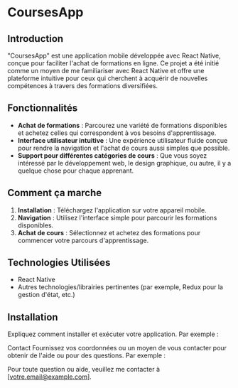 # CoursesApp


## Introduction


"CoursesApp" est une application mobile développée avec React Native, conçue pour faciliter l'achat de formations en ligne. Ce projet a été initié comme un moyen de me familiariser avec React Native et offre une plateforme intuitive pour ceux qui cherchent à acquérir de nouvelles compétences à travers des formations diversifiées.

## Fonctionnalités
- **Achat de formations** : Parcourez une variété de formations disponibles et achetez celles qui correspondent à vos besoins d'apprentissage.
- **Interface utilisateur intuitive** : Une expérience utilisateur fluide conçue pour rendre la navigation et l'achat de cours aussi simples que possible.
- **Support pour différentes catégories de cours** : Que vous soyez intéressé par le développement web, le design graphique, ou autre, il y a quelque chose pour chaque apprenant.

## Comment ça marche
1. **Installation** : Téléchargez l'application sur votre appareil mobile.
2. **Navigation** : Utilisez l'interface simple pour parcourir les formations disponibles.
3. **Achat de cours** : Sélectionnez et achetez des formations pour commencer votre parcours d'apprentissage.

## Technologies Utilisées
- React Native
- Autres technologies/librairies pertinentes (par exemple, Redux pour la gestion d'état, etc.)

## Installation
Expliquez comment installer et exécuter votre application. Par exemple :


Contact
Fournissez vos coordonnées ou un moyen de vous contacter pour obtenir de l'aide ou pour des questions. Par exemple :

Pour toute question ou aide, veuillez me contacter à [votre.email@example.com].
 
 
